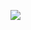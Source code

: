 [![](https://github.com/dylanfprice/wp-persistent-checkboxes/workflows/Build%20Plugin/badge.svg)](https://github.com/dylanfprice/wp-persistent-checkboxes/actions)

